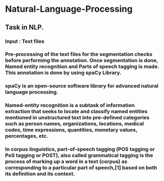 # Natural-Language-Processing

## Task in NLP.
### Input : Text files
### Pre-processing of the text files for the segmentation checks before performing the annotation. Once segmentation is done, Named entity recognition and Parts of speech tagging is made. This annotation is done by using spaCy Library.
### spaCy is an open-source software library for advanced natural language processing.

### Named-entity recognition is a subtask of information extraction that seeks to locate and classify named entities mentioned in unstructured text into pre-defined categories such as person names, organizations, locations, medical codes, time expressions, quantities, monetary values, percentages, etc.

### In corpus linguistics, part-of-speech tagging (POS tagging or PoS tagging or POST), also called grammatical tagging is the process of marking up a word in a text (corpus) as corresponding to a particular part of speech,[1] based on both its definition and its context. 
